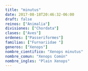 ```yaml
---
title: "minutus"
date: 2017-08-18T20:46:32-06:00
draft: false
reinos: ["Animalia"]
divisiones: ["Chordata"]
clases: ["Aves"]
ordenes: ["Passeriformes"]
familias: ["Furnariidae "]
generos: ["Xenops"]
nombre_cientifico: "Xenops minutus"
nombre_comun: "Xenops Común"
nombre_ingles: "Plain Xenops"
---
```

